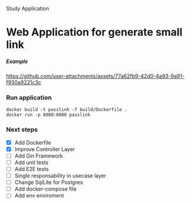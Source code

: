 Study Application

# Web Application for generate small link 

##### Example



https://github.com/user-attachments/assets/77a62fb9-42d0-4a93-9a91-f930a9221c3c

### Run application 
```docker
docker build -t passlink -f build/Dockerfile . 
docker run -p 8080:8080 passlink
```

### Next steps

- [x] Add Dockerfile
- [x] Improve Controller Layer
- [ ] Add Gin Framework
- [ ] Add unit tests
- [ ] Add E2E tests
- [ ] Single responsability in usecase layer
- [ ] Change SqlLite for Postgres
- [ ] Add docker-compose file
- [ ] Add env enviroment
